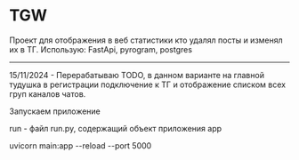 # TGW
Проект для отображения в веб статистики кто удалял посты и изменял их в ТГ.
Использую: FastApi, pyrogram, postgres
_____
15/11/2024 - Перерабатываю TODO, в данном варианте на главной тудушка в
    регистрации подключение к ТГ и отображение списком всех груп каналов чатов.
    

Запускаем приложение

run - файл run.py, содержащий объект приложения app

uvicorn main:app --reload --port 5000



